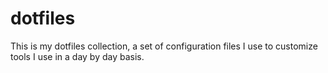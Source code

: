 dotfiles
========

This is my dotfiles collection, a set of configuration files I use to customize tools I use in a day by day basis.

